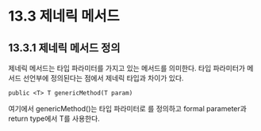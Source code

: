 # 13.3 제네릭 메서드

## 13.3.1 제네릭 메서드 정의

제네릭 메서드는 타입 파라미터를 가지고 있는 메서드를 의미한다. 타입 파라미터가 메서드 선언부에 정의된다는 점에서 제네릭 타입과 차이가 있다.

```
public <T> T genericMethod(T param)
```

여기에서 genericMethod()는 타입 파라미터로 <T>를 정의하고 formal parameter과 return type에서 T를 사용한다.
